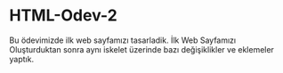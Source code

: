 # HTML-Odev-2
Bu ödevimizde ilk web sayfamızı tasarladik. İlk Web Sayfamızı Oluşturduktan sonra aynı iskelet üzerinde bazı değişiklikler ve eklemeler yaptık.
